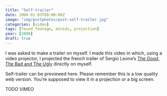 ```yaml
---
title: "Self-trailer"
date: 2006-01-03T00:00:00Z
image: "img/postphotos/post-self-trailer.jpg"
categories: [video]
tags: [found footage, minidv, projection]
year: [2006]
draft: true
---
```


I was asked to make a trailer on myself. I made this video in which, using a video projector, I projected the french trailer of Sergio Leone’s [The Good, The Bad and The Ugly][1] directly on myself.
<!--more-->

Self-trailer can be previewed here. Please remember this is a low quality web version. You’re supposed to view it in a projection or a big screen.

TODO VIMEO

[1]: http://www.imdb.com/title/tt0060196